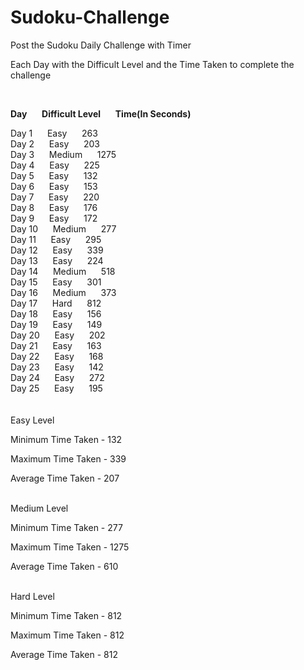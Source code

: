 # Sudoku-Challenge
Post the Sudoku Daily Challenge with Timer

Each Day with the Difficult Level and the Time Taken to complete the challenge<br />

<br />

**Day**&nbsp;&nbsp;&nbsp;&nbsp;&nbsp;&nbsp;**Difficult Level**&nbsp;&nbsp;&nbsp;&nbsp;&nbsp;&nbsp;**Time(In Seconds)**

Day 1&nbsp;&nbsp;&nbsp;&nbsp;&nbsp;&nbsp;Easy&nbsp;&nbsp;&nbsp;&nbsp;&nbsp;&nbsp;263<br />
Day 2&nbsp;&nbsp;&nbsp;&nbsp;&nbsp;&nbsp;Easy&nbsp;&nbsp;&nbsp;&nbsp;&nbsp;&nbsp;203<br />
Day 3&nbsp;&nbsp;&nbsp;&nbsp;&nbsp;&nbsp;Medium&nbsp;&nbsp;&nbsp;&nbsp;&nbsp;&nbsp;1275<br />
Day 4&nbsp;&nbsp;&nbsp;&nbsp;&nbsp;&nbsp;Easy&nbsp;&nbsp;&nbsp;&nbsp;&nbsp;&nbsp;225<br />
Day 5&nbsp;&nbsp;&nbsp;&nbsp;&nbsp;&nbsp;Easy&nbsp;&nbsp;&nbsp;&nbsp;&nbsp;&nbsp;132<br />
Day 6&nbsp;&nbsp;&nbsp;&nbsp;&nbsp;&nbsp;Easy&nbsp;&nbsp;&nbsp;&nbsp;&nbsp;&nbsp;153<br />
Day 7&nbsp;&nbsp;&nbsp;&nbsp;&nbsp;&nbsp;Easy&nbsp;&nbsp;&nbsp;&nbsp;&nbsp;&nbsp;220<br />
Day 8&nbsp;&nbsp;&nbsp;&nbsp;&nbsp;&nbsp;Easy&nbsp;&nbsp;&nbsp;&nbsp;&nbsp;&nbsp;176<br />
Day 9&nbsp;&nbsp;&nbsp;&nbsp;&nbsp;&nbsp;Easy&nbsp;&nbsp;&nbsp;&nbsp;&nbsp;&nbsp;172<br />
Day 10&nbsp;&nbsp;&nbsp;&nbsp;&nbsp;&nbsp;Medium&nbsp;&nbsp;&nbsp;&nbsp;&nbsp;&nbsp;277<br />
Day 11&nbsp;&nbsp;&nbsp;&nbsp;&nbsp;&nbsp;Easy&nbsp;&nbsp;&nbsp;&nbsp;&nbsp;&nbsp;295<br />
Day 12&nbsp;&nbsp;&nbsp;&nbsp;&nbsp;&nbsp;Easy&nbsp;&nbsp;&nbsp;&nbsp;&nbsp;&nbsp;339<br />
Day 13&nbsp;&nbsp;&nbsp;&nbsp;&nbsp;&nbsp;Easy&nbsp;&nbsp;&nbsp;&nbsp;&nbsp;&nbsp;224<br />
Day 14&nbsp;&nbsp;&nbsp;&nbsp;&nbsp;&nbsp;Medium&nbsp;&nbsp;&nbsp;&nbsp;&nbsp;&nbsp;518<br />
Day 15&nbsp;&nbsp;&nbsp;&nbsp;&nbsp;&nbsp;Easy&nbsp;&nbsp;&nbsp;&nbsp;&nbsp;&nbsp;301<br />
Day 16&nbsp;&nbsp;&nbsp;&nbsp;&nbsp;&nbsp;Medium&nbsp;&nbsp;&nbsp;&nbsp;&nbsp;&nbsp;373<br />
Day 17&nbsp;&nbsp;&nbsp;&nbsp;&nbsp;&nbsp;Hard&nbsp;&nbsp;&nbsp;&nbsp;&nbsp;&nbsp;812<br />
Day 18&nbsp;&nbsp;&nbsp;&nbsp;&nbsp;&nbsp;Easy&nbsp;&nbsp;&nbsp;&nbsp;&nbsp;&nbsp;156<br />
Day 19&nbsp;&nbsp;&nbsp;&nbsp;&nbsp;&nbsp;Easy&nbsp;&nbsp;&nbsp;&nbsp;&nbsp;&nbsp;149<br />
Day 20&nbsp;&nbsp;&nbsp;&nbsp;&nbsp;&nbsp;Easy&nbsp;&nbsp;&nbsp;&nbsp;&nbsp;&nbsp;202<br />
Day 21&nbsp;&nbsp;&nbsp;&nbsp;&nbsp;&nbsp;Easy&nbsp;&nbsp;&nbsp;&nbsp;&nbsp;&nbsp;163<br />
Day 22&nbsp;&nbsp;&nbsp;&nbsp;&nbsp;&nbsp;Easy&nbsp;&nbsp;&nbsp;&nbsp;&nbsp;&nbsp;168<br />
Day 23&nbsp;&nbsp;&nbsp;&nbsp;&nbsp;&nbsp;Easy&nbsp;&nbsp;&nbsp;&nbsp;&nbsp;&nbsp;142<br />
Day 24&nbsp;&nbsp;&nbsp;&nbsp;&nbsp;&nbsp;Easy&nbsp;&nbsp;&nbsp;&nbsp;&nbsp;&nbsp;272<br />
Day 25&nbsp;&nbsp;&nbsp;&nbsp;&nbsp;&nbsp;Easy&nbsp;&nbsp;&nbsp;&nbsp;&nbsp;&nbsp;195<br /><br /><br />
Easy Level

Minimum Time Taken - 132

Maximum Time Taken - 339

Average Time Taken - 207<br /><br />

Medium Level

Minimum Time Taken - 277

Maximum Time Taken - 1275

Average Time Taken - 610<br /><br />

Hard Level


Minimum Time Taken - 812

Maximum Time Taken - 812

Average Time Taken - 812